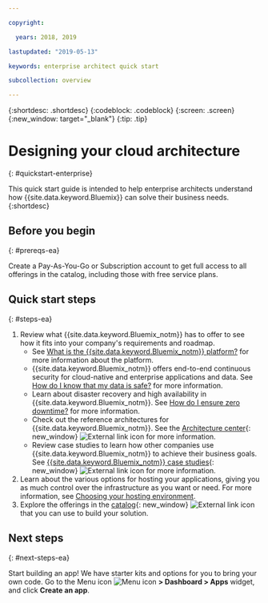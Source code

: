 ```yaml
---

copyright:

  years: 2018, 2019

lastupdated: "2019-05-13"

keywords: enterprise architect quick start

subcollection: overview

---
```


{:shortdesc: .shortdesc}
{:codeblock: .codeblock}
{:screen: .screen}
{:new_window: target="_blank"}
{:tip: .tip}

# Designing your cloud architecture
{: #quickstart-enterprise}

This quick start guide is intended to help enterprise architects understand how {{site.data.keyword.Bluemix}} can solve their business needs. 
{:shortdesc}

## Before you begin
{: #prereqs-ea}

Create a Pay-As-You-Go or Subscription account to get full access to all offerings in the catalog, including those with free service plans. 

## Quick start steps
{: #steps-ea}

1. Review what {{site.data.keyword.Bluemix_notm}} has to offer to see how it fits into your company's requirements and roadmap. 
    * See [What is the {{site.data.keyword.Bluemix_notm}} platform?](/docs/overview?topic=overview-whatis-platform) for more information about the platform.
    * {{site.data.keyword.Bluemix_notm}} offers end-to-end continuous security for cloud-native and enterprise applications and data. See [How do I know that my data is safe?](/docs/overview?topic=overview-security) for more information. 
    * Learn about disaster recovery and high availability in {{site.data.keyword.Bluemix_notm}}. See [How do I ensure zero downtime?](/docs/overview?topic=overview-zero-downtime) for more information.
    * Check out the reference architectures for {{site.data.keyword.Bluemix_notm}}. See the [Architecture center](https://www.ibm.com/cloud/garage/architectures){: new_window} ![External link icon](../icons/launch-glyph.svg) for more information. 
    * Review case studies to learn how other companies use {{site.data.keyword.Bluemix_notm}} to achieve their business goals. See [{{site.data.keyword.Bluemix_notm}} case studies](https://www.ibm.com/cloud-computing/bluemix/case-studies){: new_window} ![External link icon](../icons/launch-glyph.svg) for more information. 
2. Learn about the various options for hosting your applications, giving you as much control over the infrastructure as you want or need. For more information, see [Choosing your hosting environment](/docs/apps/tutorials?topic=creating-apps-hosting).
3. Explore the offerings in the [catalog](https://cloud.ibm.com/catalog){: new_window} ![External link icon](../icons/launch-glyph.svg) that you can use to build your solution.

## Next steps
{: #next-steps-ea}

Start building an app! We have starter kits and options for you to bring your own code. Go to the Menu icon ![Menu icon](../icons/icon_hamburger.svg) **> Dashboard > Apps** widget, and click **Create an app**.


